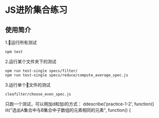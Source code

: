 # JS进阶集合练习

## 使用简介

1.运行所有测试
```
npm test
```
2.运行某个文件夹下的测试
```
npm run test-single specs/filter/
npm run test-single specs/reduce/compute_average_spec.js

```
3.运行单个文件的测试
```
cleafilter/choose_even_spec.js
```

只跑一个测试，可以用加d和加i的方式：
ddescribe('practice-1-2', function() 
iit("选出A集合中与B集合中子数组的元素相同的元素", function() {
